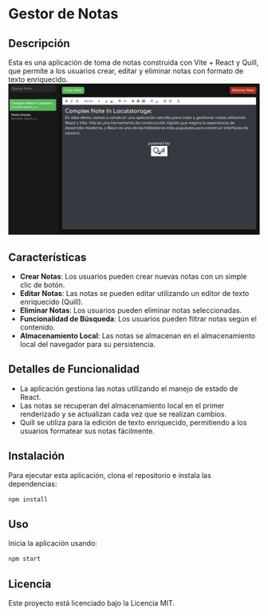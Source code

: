 # Gestor de Notas

## Descripción

Esta es una aplicación de toma de notas construida con Vite + React y Quill, que permite a los usuarios crear, editar y eliminar notas con formato de texto enriquecido.
![alt text](https://github.com/allydevper/notes-manager/blob/main/demo.png?raw=true)
## Características
- **Crear Notas**: Los usuarios pueden crear nuevas notas con un simple clic de botón.
- **Editar Notas**: Las notas se pueden editar utilizando un editor de texto enriquecido (Quill).
- **Eliminar Notas**: Los usuarios pueden eliminar notas seleccionadas.
- **Funcionalidad de Búsqueda**: Los usuarios pueden filtrar notas según el contenido.
- **Almacenamiento Local**: Las notas se almacenan en el almacenamiento local del navegador para su persistencia.

## Detalles de Funcionalidad
- La aplicación gestiona las notas utilizando el manejo de estado de React.
- Las notas se recuperan del almacenamiento local en el primer renderizado y se actualizan cada vez que se realizan cambios.
- Quill se utiliza para la edición de texto enriquecido, permitiendo a los usuarios formatear sus notas fácilmente.

## Instalación
Para ejecutar esta aplicación, clona el repositorio e instala las dependencias:
```bash
npm install
```

## Uso
Inicia la aplicación usando:
```bash
npm start
```

## Licencia
Este proyecto está licenciado bajo la Licencia MIT.
